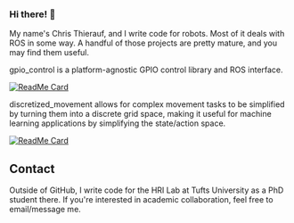### Hi there! 👋
My name's Chris Thierauf, and I write code for robots. Most of it deals with ROS in some way. A handful of those projects are pretty mature, and you may find them useful.

gpio_control is a platform-agnostic GPIO control library and ROS interface.

[![ReadMe Card](https://github-readme-stats.vercel.app/api/pin/?username=cst0&repo=discretized_movement)](https://github.com/cst0/discretized_movement)

discretized_movement allows for complex movement tasks to be simplified by turning them into a discrete grid space, making it useful for machine learning applications by simplifying the state/action space.

[![ReadMe Card](https://github-readme-stats.vercel.app/api/pin/?username=cst0&repo=gpio_control)](https://github.com/cst0/gpio_control)

## Contact
Outside of GitHub, I write code for the HRI Lab at Tufts University as a PhD student there. If you're interested in academic collaboration, feel free to email/message me.

<!--
[![Chris' github stats](https://github-readme-stats.vercel.app/api?username=cst0&show_icons=true&theme=gruvbox)](https://github.com/cst0/github-readme-stats)
[![Top Langs](https://github-readme-stats.vercel.app/api/top-langs/?username=cst0)](https://github.com/cst0/github-readme-stats)

**cst0/cst0** is a ✨ _special_ ✨ repository because its `README.md` (this file) appears on your GitHub profile.

Here are some ideas to get you started:

- 🔭 I’m currently working on ...
- 🌱 I’m currently learning ...
- 👯 I’m looking to collaborate on ...
- 🤔 I’m looking for help with ...
- 💬 Ask me about ...
- 📫 How to reach me: ...
- 😄 Pronouns: ...
- ⚡ Fun fact: ...
-->
